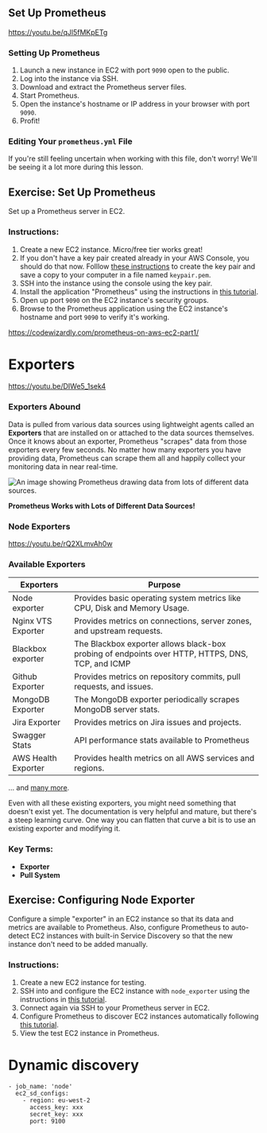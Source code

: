 ## Set Up Prometheus

https://youtu.be/qJl5fMKpETg

### Setting Up Prometheus

1. Launch a new instance in EC2 with port `9090` open to the public.
2. Log into the instance via SSH.
3. Download and extract the Prometheus server files.
4. Start Prometheus.
5. Open the instance's hostname or IP address in your browser with port `9090`.
6. Profit!

### Editing Your `prometheus.yml` File

If you're still feeling uncertain when working with this file, don't worry! We'll be seeing it a lot more during this lesson.

## Exercise: Set Up Prometheus

Set up a Prometheus server in EC2\.

### Instructions:

1. Create a new EC2 instance. Micro/free tier works great!
2. If you don't have a key pair created already in your AWS Console, you should do that now. Folllow [these instructions](https://docs.aws.amazon.com/AWSEC2/latest/UserGuide/ec2-key-pairs.html#having-ec2-create-your-key-pair) to create the key pair and save a copy to your computer in a file named `keypair.pem`.
3. SSH into the instance using the console using the key pair.
4. Install the application "Prometheus" using the instructions in [this tutorial](https://codewizardly.com/prometheus-on-aws-ec2-part1/).
5. Open up port `9090` on the EC2 instance's security groups.
6. Browse to the Prometheus application using the EC2 instance's hostname and port `9090` to verify it's working.

https://codewizardly.com/prometheus-on-aws-ec2-part1/

# Exporters

https://youtu.be/DIWe5_1sek4

### Exporters Abound

Data is pulled from various data sources using lightweight agents called an **Exporters** that are installed on or attached to the data sources themselves. Once it knows about an exporter, Prometheus "scrapes" data from those exporters every few seconds. No matter how many exporters you have providing data, Prometheus can scrape them all and happily collect your monitoring data in near real-time.

![An image showing Prometheus drawing data from lots of different data sources.](https://video.udacity-data.com/topher/2020/June/5ef0d482_002-1/002-1.png)

**Prometheus Works with Lots of Different Data Sources!**

### Node Exporters

https://youtu.be/rQ2XLmvAh0w

### Available Exporters
| Exporters           | Purpose                                                                                          |
|---------------------|--------------------------------------------------------------------------------------------------|
| Node exporter       | Provides basic operating system metrics like CPU, Disk and Memory Usage.                         |
| Nginx VTS Exporter  | Provides metrics on connections, server zones, and upstream requests.                            |
| Blackbox exporter   | The Blackbox exporter allows black-box probing of endpoints over HTTP, HTTPS, DNS, TCP, and ICMP |
| Github Exporter     | Provides metrics on repository commits, pull requests, and issues.                               |
| MongoDB Exporter    | The MongoDB exporter periodically scrapes MongoDB server stats.                                  |
| Jira Exporter       | Provides metrics on Jira issues and projects.                                                    |
| Swagger Stats       | API performance stats available to Prometheus                                                    |
| AWS Health Exporter | Provides health metrics on all AWS services and regions.                                         |
... and [many more](https://github.com/prometheus/docs/blob/master/content/docs/instrumenting/exporters.md).

Even with all these existing exporters, you might need something that doesn't exist yet. The documentation is very helpful and mature, but there's a steep learning curve. One way you can flatten that curve a bit is to use an existing exporter and modifying it.

### Key Terms:

* **Exporter**
* **Pull System**

## Exercise: Configuring Node Exporter

Configure a simple "exporter" in an EC2 instance so that its data and metrics are available to Prometheus. Also, configure Prometheus to auto-detect EC2 instances with built-in Service Discovery so that the new instance don't need to be added manually.

### Instructions:

1. Create a new EC2 instance for testing.
2. SSH into and configure the EC2 instance with `node_exporter` using the instructions in [this tutorial](https://codewizardly.com/prometheus-on-aws-ec2-part2/).
3. Connect again via SSH to your Prometheus server in EC2\.
4. Configure Prometheus to discover EC2 instances automatically following [this tutorial](https://codewizardly.com/prometheus-on-aws-ec2-part3/).
5. View the test EC2 instance in Prometheus.


# Dynamic discovery
```
- job_name: 'node'
  ec2_sd_configs:
    - region: eu-west-2
      access_key: xxx
      secret_key: xxx
      port: 9100
```


